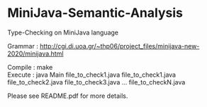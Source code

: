 # MiniJava-Semantic-Analysis
Type-Checking on MiniJava language

Grammar : http://cgi.di.uoa.gr/~thp06/project_files/minijava-new-2020/minijava.html

Compile : make  
Execute : java Main file_to_check1.java file_to_check1.java file_to_check2.java file_to_check3.java ... file_to_checkN.java   
  
Please see README.pdf for more details.
